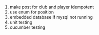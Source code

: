 1. make post for club and player idempotent
2. use enum for position
3. embedded database if mysql not running
4. unit testing
5. cucumber testing